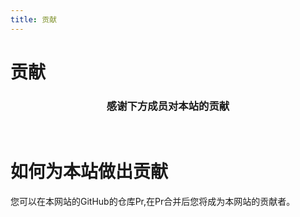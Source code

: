 ```yaml
---
title: 贡献
---
```

# 贡献
<script setup>
import { VPTeamMembers } from 'vitepress/theme'

const members = [
  {
    avatar: 'https://cn-sy1.rains3.com/xtremewave/QingFeng.png',
    name: 'QingFeng',
    title: 'Main Developer',
    org: 'XtremeWave',
    orgLink: 'https://github.com/XtremeWave',
    links: [
      { icon: 'github', link: 'https://github.com/QingFeng-awa' }
    ]
  },
  {
    avatar: 'https://cn-sy1.rains3.com/xtremewave/LezaiYa1.jpg',
    name: 'LezaiYa1',
    title: 'Contributor',
    links: [
      { icon: 'github', link: 'https://github.com/LezaiYa1' }
    ]
  },
]
</script>
<div align="center">
<h3>感谢下方成员对本站的贡献</h3>
<VPTeamMembers size="medium" :members="members" />
</div>
<br>

# 如何为本站做出贡献
您可以在本网站的GitHub的仓库Pr,在Pr合并后您将成为本网站的贡献者。